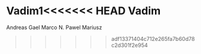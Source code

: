 Vadim1<<<<<<< HEAD
Vadim
=======
Andreas
Gael 
Marco N.
Pawel
Mariusz
>>>>>>> adf13371404c712e265fa7b60d78c2d301f2e954
